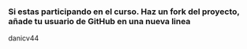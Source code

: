 ### Si estas participando en el curso. Haz un fork del proyecto, añade tu usuario de GitHub en una nueva linea
danicv44